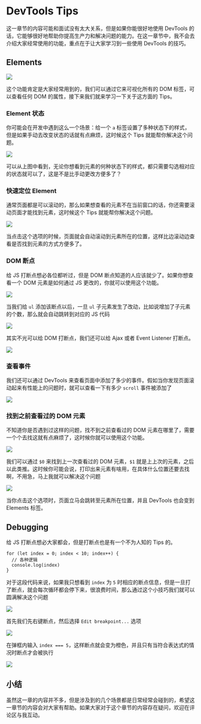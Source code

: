 DevTools Tips
=============

这一章节的内容可能和面试没有太大关系，但是如果你能很好地使用 DevTools 的话，它能够很好地帮助你提高生产力和解决问题的能力。在这一章节中，我不会去介绍大家经常使用的功能，重点在于让大家学习到一些使用 DevTools 的技巧。

Elements
--------

![](https://user-gold-cdn.xitu.io/2018/11/25/1674aad0f69568b2?w=566&h=67&f=png&s=14796)

这个功能肯定是大家经常用到的，我们可以通过它来可视化所有的 DOM 标签，可以查看任何 DOM 的属性，接下来我们就来学习一下关于这方面的 Tips。

### Element 状态

你可能会在开发中遇到这么一个场景：给一个 `a` 标签设置了多种状态下的样式，但是如果手动去改变状态的话就有点麻烦，这时候这个 Tips 就能帮你解决这个问题。

![](https://user-gold-cdn.xitu.io/2018/11/25/1674ab358e794a71?w=403&h=144&f=png&s=16981)

可以从上图中看到，无论你想看到元素的何种状态下的样式，都只需要勾选相对应的状态就可以了，这是不是比手动更改方便多了？

### 快速定位 Element

通常页面都是可以滚动的，那么如果想查看的元素不在当前窗口的话，你还需要滚动页面才能找到元素，这时候这个 Tips 就能帮你解决这个问题。

![](https://user-gold-cdn.xitu.io/2018/11/25/1674ac22d8044f4b?w=286&h=330&f=png&s=115691)

当点击这个选项的时候，页面就会自动滚动到元素所在的位置，这样比边滚动边查看是否找到元素的方式方便多了。

### DOM 断点

给 JS 打断点想必各位都听过，但是 DOM 断点知道的人应该就少了。如果你想查看一个 DOM 元素是如何通过 JS 更改的，你就可以使用这个功能。

![](https://user-gold-cdn.xitu.io/2018/11/25/1674ad1104faf69c?w=503&h=295&f=png&s=164483)

当我们给 `ul` 添加该断点以后，一旦 `ul` 子元素发生了改动，比如说增加了子元素的个数，那么就会自动跳转到对应的 JS 代码

![](https://user-gold-cdn.xitu.io/2018/11/25/1674ad27ee181161?w=612&h=403&f=png&s=56508)

其实不光可以给 DOM 打断点，我们还可以给 Ajax 或者 Event Listener 打断点。

![](https://user-gold-cdn.xitu.io/2018/11/25/1674af1f8fc819c7?w=209&h=134&f=png&s=12919)

### 查看事件

我们还可以通过 DevTools 来查看页面中添加了多少的事件。假如当你发现页面滚动起来有性能上的问题时，就可以查看一下有多少 `scroll` 事件被添加了

![](https://user-gold-cdn.xitu.io/2018/11/25/1674ad5291419bb3?w=614&h=458&f=png&s=61335)

### 找到之前查看过的 DOM 元素

不知道你是否遇到过这样的问题，找不到之前查看过的 DOM 元素在哪里了，需要一个个去找这就有点麻烦了，这时候你就可以使用这个功能。

![](https://user-gold-cdn.xitu.io/2018/11/25/1674ad91b7771b01?w=589&h=176&f=png&s=29541)

我们可以通过 `$0` 来找到上一次查看过的 DOM 元素，`$1` 就是上上次的元素，之后以此类推。这时候你可能会说，打印出来元素有啥用，在具体什么位置还要去找啊，不用急，马上我就可以解决这个问题

![](https://user-gold-cdn.xitu.io/2018/11/25/1674adbf740598f6?w=381&h=82&f=png&s=26739)

当你点击这个选项时，页面立马会跳转至元素所在位置，并且 DevTools 也会变到 Elements 标签。

Debugging
---------

给 JS 打断点想必大家都会，但是打断点也是有一个不为人知的 Tips 的。

    for (let index = 0; index < 10; index++) {
      // 各种逻辑
      console.log(index)
    }
    

对于这段代码来说，如果我只想看到 `index` 为 `5` 时相应的断点信息，但是一旦打了断点，就会每次循环都会停下来，很浪费时间，那么通过这个小技巧我们就可以圆满解决这个问题

![](https://user-gold-cdn.xitu.io/2018/11/25/1674aebbbb36cc35?w=228&h=125&f=png&s=43836)

首先我们先右键断点，然后选择 `Edit breakpoint...` 选项

![](https://user-gold-cdn.xitu.io/2018/11/25/1674aec3d3f3e70d?w=445&h=106&f=png&s=13833)

在弹框内输入 `index === 5`，这样断点就会变为橙色，并且只有当符合表达式的情况时断点才会被执行

![](https://user-gold-cdn.xitu.io/2018/11/25/1674aed4d18967e9?w=345&h=57&f=png&s=12351)

小结
--

虽然这一章的内容并不多，但是涉及到的几个场景都是日常经常会碰到的，希望这一章节的内容会对大家有帮助。如果大家对于这个章节的内容存在疑问，欢迎在评论区与我互动。
